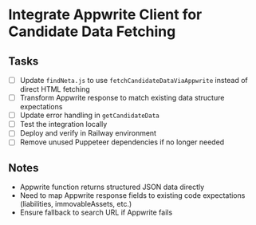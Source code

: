 # Integrate Appwrite Client for Candidate Data Fetching

## Tasks
- [ ] Update `findNeta.js` to use `fetchCandidateDataViaAppwrite` instead of direct HTML fetching
- [ ] Transform Appwrite response to match existing data structure expectations
- [ ] Update error handling in `getCandidateData`
- [ ] Test the integration locally
- [ ] Deploy and verify in Railway environment
- [ ] Remove unused Puppeteer dependencies if no longer needed

## Notes
- Appwrite function returns structured JSON data directly
- Need to map Appwrite response fields to existing code expectations (liabilities, immovableAssets, etc.)
- Ensure fallback to search URL if Appwrite fails
